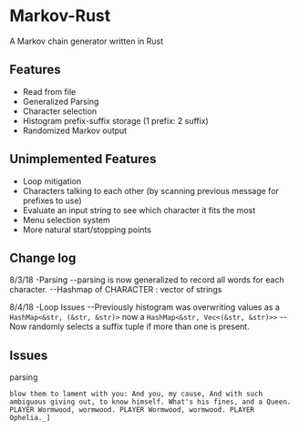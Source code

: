 # Markov-Rust
A Markov chain generator written in Rust

## Features
- Read from file
- Generalized Parsing
- Character selection
- Histogram prefix-suffix storage (1 prefix: 2 suffix)
- Randomized Markov output

## Unimplemented Features
- Loop mitigation
- Characters talking to each other (by scanning previous message for prefixes to use)
- Evaluate an input string to see which character it fits the most
- Menu selection system
- More natural start/stopping points

## Change log

8/3/18
-Parsing
--parsing is now generalized to record all words for each character.
--Hashmap of CHARACTER : vector of strings


8/4/18
-Loop Issues
--Previously histogram was overwriting values as a `HashMap<&str, (&str, &str)>`
  now a `HashMap<&str, Vec<(&str, &str)>>`
--Now randomly selects a suffix tuple if more than one is present.


## Issues

parsing
```
blow them to lament with you: And you, my cause, And with such ambiguous giving out, to know himself. What's his fines, and a Queen. PLAYER Wormwood, wormwood. PLAYER Wormwood, wormwood. PLAYER Ophelia._]
```
